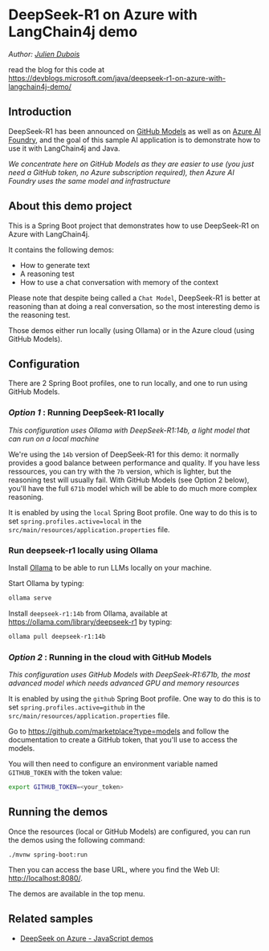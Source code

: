 # DeepSeek-R1 on Azure with LangChain4j demo

_Author: [Julien Dubois](https://www.julien-dubois.com)_

read the blog for this code at https://devblogs.microsoft.com/java/deepseek-r1-on-azure-with-langchain4j-demo/

## Introduction

DeepSeek-R1 has been announced on [GitHub Models](https://github.blog/changelog/2025-01-29-deepseek-r1-is-now-available-in-github-models-public-preview/)
as well as on [Azure AI Foundry](https://azure.microsoft.com/en-us/blog/deepseek-r1-is-now-available-on-azure-ai-foundry-and-github/), and
the goal of this sample AI application is to demonstrate how to use it with LangChain4j and Java.

_We concentrate here on GitHub Models as they are easier to use (you just need a GitHub token, no Azure subscription required), then Azure AI Foundry uses the same model and infrastructure_

## About this demo project

This is a Spring Boot project that demonstrates how to use DeepSeek-R1 on Azure with LangChain4j.

It contains the following demos:

- How to generate text
- A reasoning test
- How to use a chat conversation with memory of the context

Please note that despite being called a `Chat Model`, DeepSeek-R1 is better at reasoning than at doing a real conversation, so the most 
interesting demo is the reasoning test.

Those demos either run locally (using Ollama) or in the Azure cloud (using GitHub Models).

## Configuration

There are 2 Spring Boot profiles, one to run locally, and one to run using GitHub Models.

### _Option 1_ : Running DeepSeek-R1 locally

_This configuration uses Ollama with DeepSeek-R1:14b, a light model that can run on a local machine_

We're using the `14b` version of DeepSeek-R1 for this demo: it normally provides a good balance between performance and quality. If you have 
less ressources, you can try with the `7b` version, which is lighter, but the reasoning test will usually fail. With GitHub Models (see Option 2 below),
you'll have the full `671b` model which will be able to do much more complex reasoning. 

It is enabled by using the `local` Spring Boot profile.
One way to do this is to set `spring.profiles.active=local` in the `src/main/resources/application.properties` file.

### Run deepseek-r1 locally using Ollama

Install [Ollama](https://ollama.com/) to be able to run LLMs locally on your machine.

Start Ollama by typing:

```bash
ollama serve
```

Install `deepseek-r1:14b` from Ollama, available at https://ollama.com/library/deepseek-r1 by typing:

```bash
ollama pull deepseek-r1:14b
```

### _Option 2_ : Running in the cloud with GitHub Models

_This configuration uses GitHub Models with DeepSeek-R1:671b, the most advanced model which needs advanced GPU and memory resources_

It is enabled by using the `github` Spring Boot profile.
One way to do this is to set `spring.profiles.active=github` in the `src/main/resources/application.properties` file.

Go to https://github.com/marketplace?type=models and follow the documentation to create a GitHub token, 
that you'll use to access the models.

You will then need to configure an environment variable named `GITHUB_TOKEN` with the token value:

```bash
export GITHUB_TOKEN=<your_token>
``` 

## Running the demos

Once the resources (local or GitHub Models) are configured, you can run the demos using the following command:

```shell
./mvnw spring-boot:run
```

Then you can access the base URL, where you find the Web UI: [http://localhost:8080/](http://localhost:8080/).

The demos are available in the top menu.

## Related samples

- [DeepSeek on Azure - JavaScript demos](https://github.com/Azure-Samples/deepseek-azure-javascript)
